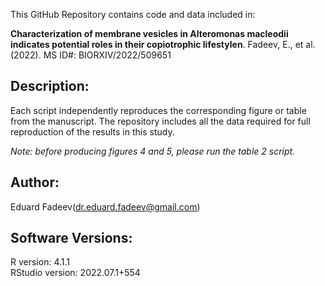 This GitHub Repository contains code and data included in:

**Characterization of membrane vesicles in Alteromonas macleodii indicates potential roles in their copiotrophic lifestylen**. 
Fadeev, E., et al. (2022).
MS ID#: BIORXIV/2022/509651

## Description:
Each script independently reproduces the corresponding figure or table from the manuscript.
The repository includes all the data required for full reproduction of the results in this study.

*Note: before producing figures 4 and 5, please run the table 2 script.*

## Author:
Eduard Fadeev([dr.eduard.fadeev@gmail.com](mailto:dr.eduard.fadeev@gmail.com)) 

## Software Versions:
R version: 4.1.1\
RStudio version: 2022.07.1+554
